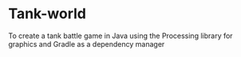 # Tank-world
To create a tank battle game in Java using the Processing library for graphics and Gradle as a dependency manager
